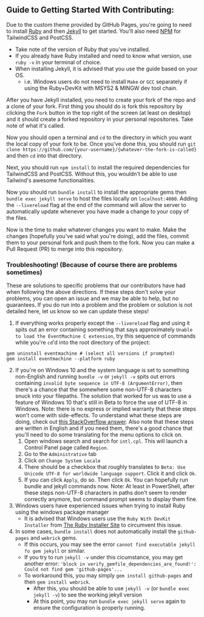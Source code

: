 ## Guide to Getting Started With Contributing: 

Due to the custom theme provided by GitHub Pages, you're going to need to install [Ruby](https://rubyinstaller.org/downloads/) and then [Jekyll](https://jekyllrb.com/docs/installation/) to get started. You'll also need [NPM](https://docs.npmjs.com/downloading-and-installing-node-js-and-npm) for TailwindCSS and PostCSS.

- Take note of the version of Ruby that you've installed. 
- If you already have Ruby installed and need to know what version, use `ruby -v` in your terminal of choice.
- When installing Jekyll, it is advised that you use the guide based on your OS. 
    - i.e. Windows users do not need to install `Make` or `GCC` separately if using the Ruby+DevKit with MSYS2 & MINGW dev tool chain.

After you have Jekyll installed, you need to create your fork of the repo and a clone of your fork. 
First thing you should do is fork this repository by clicking the `Fork` button in the top right of the screen (at least on desktop) and it should create a forked repository in your personal repositories. 
Take note of what it's called.

Now you should open a terminal and `cd` to the directory in which you want the local copy of your fork to be. 
Once you've done this, you should run `git clone https://github.com/{your-username}/{whatever-the-fork-is-called}` and then `cd` into that directory.

Next, you should run `npm install` to install the required dependencies for TailwindCSS 
and PostCSS. Without this, you wouldn't be able to use Tailwind's awesome functionalities.

Now you should run `bundle install` to install the appropriate gems then `bundle exec jekyll serve` to host the files locally on `localhost:4000`. 
Adding the `--livereload` flag at the end of the command will allow the server to automatically update whenever you have made a change to your copy of the files.

Now is the time to make whatever changes you want to make. Make the changes (hopefully you've said what you're doing), add the files, commit them to your personal fork and push them to the fork. Now you can make a Pull Request (PR) to merge into this repository.

### Troubleshooting! (Because of course there are problems sometimes)
These are solutions to specific problems that our contributors have had when following the above directions. If these steps don't solve your problems, you can open an issue and we may be able to help, but no guarantees. If you do run into a problem and the problem or solution is not detailed here, let us know so we can update these steps!

1. If everything works properly except the `--livereload` flag and using it spits out an error containing something that says approximately `Unable to load the EventMachine C extension`, try this sequence of commands while you're `cd`'d into the root directory of the project:
```
gem uninstall eventmachine # (select all versions if prompted)
gem install eventmachine --platform ruby
```
2. If you're on Windows 10 and the system language is set to something non-English and running `bundle -v` or `jekyll -v` spits out errors containing `invalid byte sequence in UTF-8 (ArgumentError)`, then there's a chance that the somewhere some non-UTF-8 characters snuck into your filepaths. The solution that worked for us was to use a feature of Windows 10 that's still in Beta to force the use of UTF-8 in Windows. Note: there is no express or implied warranty that these steps won't come with side-effects. To understand what these steps are doing, check out [this StackOverflow answer](https://stackoverflow.com/a/57134096/14387651). Also note that these steps are written in English and if you need them, there's a good chance that you'll need to do some translating for the menu options to click on.
    1) Open windows search and search for `intl.cpl`. This will launch a Control Panel page called `Region`.
    2) Go to the `Administrative` tab
    3) Click on `Change System Locale`
    4) There should be a checkbox that roughly translates to `Beta: Use Unicode UTF-8 for worldwide language support`. Click it and click `Ok`.
    5) If you can click `Apply`, do so. Then click `Ok`. You can hopefully run bundle and jekyll commands now.
    Note: At least in PowerShell, after these steps non-UTF-8 characters in paths don't seem to render correctly anymore, but command prompt seems to display them fine.	
3. Windows users have experienced issues when trying to install Ruby using the windows package manager
    - It is advised that Windows users use the `Ruby With DevKit Installer` from [The Ruby Installer Site](https://rubyinstaller.org/downloads/) to circumvent this issue.
4. In some cases, `bundle install` does not automatically install the `github-pages` and `webrick` gems. 
    - If this occurs, you may see the error `cannot find executable jekyll fo gem jekyll` or similar. 
	- If you try to run `jekyll -v` under this cicumstance, you may get another error: `'block in verify_gemfile_dependencies_are_found!': Could not find gem 'github-pages'...`
	- To workaround this, you may simply `gem install github-pages` and then `gem install webrick`. 
	    - After this, you should be able to use `jekyll -v` (or `bundle exec jekyll -v`) to see the working jekyll version
		- At this point, you may run `bundle exec jekyll serve` again to ensure the configuration is properly running.
	